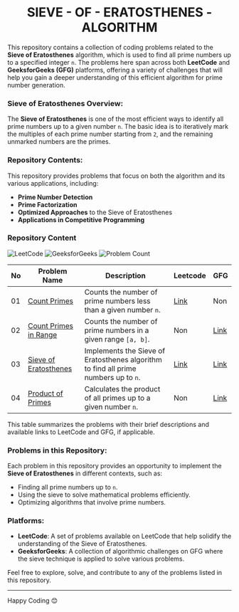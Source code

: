 <h1 align='center'>SIEVE - OF - ERATOSTHENES - ALGORITHM</h1>

This repository contains a collection of coding problems related to the **Sieve of Eratosthenes** algorithm, which is used to find all prime numbers up to a specified integer `n`. The problems here span across both **LeetCode** and **GeeksforGeeks (GFG)** platforms, offering a variety of challenges that will help you gain a deeper understanding of this efficient algorithm for prime number generation.

### Sieve of Eratosthenes Overview:
The **Sieve of Eratosthenes** is one of the most efficient ways to identify all prime numbers up to a given number `n`. The basic idea is to iteratively mark the multiples of each prime number starting from `2`, and the remaining unmarked numbers are the primes.

### Repository Contents:
This repository provides problems that focus on both the algorithm and its various applications, including:

- **Prime Number Detection**
- **Prime Factorization**
- **Optimized Approaches** to the Sieve of Eratosthenes
- **Applications in Competitive Programming**

### Repository Content 
<p>
<img src="https://img.shields.io/badge/problems%20count-02-orange?logo=leetcode" alt="LeetCode">
<img src="https://img.shields.io/badge/problems%20count-03-darkgreen?logo=geeksforGeeks" alt="GeeksforGeeks">
<img src="https://img.shields.io/badge/total%20problems%20count-04-blue" alt="Problem Count"> 
</p>

| No  | Problem Name                  | Description       | Leetcode          | GFG   |
|-----|-------------------------------|-------------------|-------------------|-------|
| 01  | [Count Primes](https://github.com/JawadSher/DSA-LeetCode-GFG-Problems-Repository/tree/main/09%20-%20Sieve%20of%20Eratosthenes%20%26%20Segmented%20Sieve%20Problems/01%20-%20Count%20Primes)                   | Counts the number of prime numbers less than a given number `n`. | [Link](https://leetcode.com/problems/count-primes/) | Non   |
| 02  | [Count Primes in Range](https://github.com/JawadSher/DSA-LeetCode-GFG-Problems-Repository/tree/main/09%20-%20Sieve%20of%20Eratosthenes%20%26%20Segmented%20Sieve%20Problems/02%20-%20Count%20Primes%20in%20Range)         | Counts the number of prime numbers in a given range `[a, b]`. | Non   | [Link](https://www.geeksforgeeks.org/count-primes-in-a-range/) |
| 03  | [Sieve of Eratosthenes](https://github.com/JawadSher/DSA-LeetCode-GFG-Problems-Repository/tree/main/09%20-%20Sieve%20of%20Eratosthenes%20%26%20Segmented%20Sieve%20Problems/03%20-%20Seive%20of%20Eratosthenes)        | Implements the Sieve of Eratosthenes algorithm to find all prime numbers up to `n`. | [Link](https://leetcode.com/problems/sieve-of-eratosthenes/) | [Link](https://www.geeksforgeeks.org/sieve-of-eratosthenes/) |
| 04  | [Product of Primes](https://github.com/JawadSher/DSA-LeetCode-GFG-Problems-Repository/tree/main/09%20-%20Sieve%20of%20Eratosthenes%20%26%20Segmented%20Sieve%20Problems/04%20-%20Product%20of%20Primes)             | Calculates the product of all primes up to a given number `n`. | Non   | [Link](https://www.geeksforgeeks.org/problems/product-of-primes5328/1?itm_source=geeksforgeeks&itm_medium=article&itm_campaign=practice_card)   |

This table summarizes the problems with their brief descriptions and available links to LeetCode and GFG, if applicable.

### Problems in this Repository:
Each problem in this repository provides an opportunity to implement the **Sieve of Eratosthenes** in different contexts, such as:
- Finding all prime numbers up to `n`.
- Using the sieve to solve mathematical problems efficiently.
- Optimizing algorithms that involve prime numbers.

### Platforms:
- **LeetCode**: A set of problems available on LeetCode that help solidify the understanding of the Sieve of Eratosthenes.
- **GeeksforGeeks**: A collection of algorithmic challenges on GFG where the sieve technique is applied to solve various problems.

Feel free to explore, solve, and contribute to any of the problems listed in this repository.

---

Happy Coding 😊
